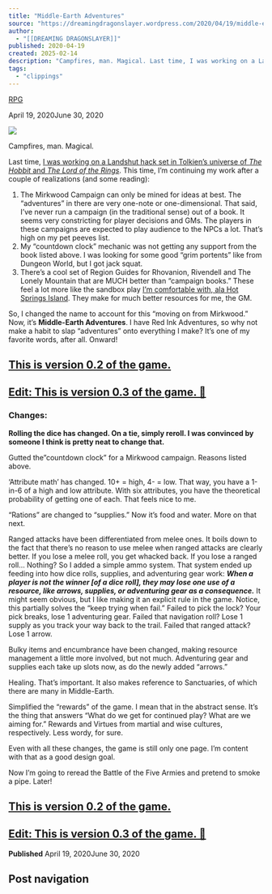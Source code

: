 ```yaml
---
title: "Middle-Earth Adventures"
source: "https://dreamingdragonslayer.wordpress.com/2020/04/19/middle-earth-adventures/"
author:
  - "[[DREAMING DRAGONSLAYER]]"
published: 2020-04-19
created: 2025-02-14
description: "Campfires, man. Magical. Last time, I was working on a Landshut hack set in Tolkien's universe of The Hobbit and The Lord of the Rings. This time, I'm continuing my work after a couple of realizations (and some reading): The Mirkwood Campaign can only be mined for ideas at best. The \"adventures\" in there are…"
tags:
  - "clippings"
---
```

[RPG](https://dreamingdragonslayer.wordpress.com/category/rpg/)

April 19, 2020June 30, 2020

![](https://dreamingdragonslayer.wordpress.com/wp-content/uploads/2020/04/a-shipwright-img-20190517-064435-245.jpg?w=700)

Campfires, man. Magical.

Last time, [I was working on a Landshut hack set in Tolkien’s universe of *The Hobbit* and *The Lord of the Rings*](https://dreamingdragonslayer.wordpress.com/2020/04/13/the-darkening-of-mirkwood-a-landshut-hack/). This time, I’m continuing my work after a couple of realizations (and some reading):

1. The Mirkwood Campaign can only be mined for ideas at best. The “adventures” in there are very one-note or one-dimensional. That said, I’ve never run a campaign (in the traditional sense) out of a book. It seems very constricting for player decisions and GMs. The players in these campaigns are expected to play audience to the NPCs a lot. That’s high on my pet peeves list.
2. My “countdown clock” mechanic was not getting any support from the book listed above. I was looking for some good “grim portents” like from Dungeon World, but I got jack squat.
3. There’s a cool set of Region Guides for Rhovanion, Rivendell and The Lonely Mountain that are MUCH better than “campaign books.” These feel a lot more like the sandbox play [I’m comfortable with, ala Hot Springs Island](https://dreamingdragonslayer.wordpress.com/2019/12/25/maze-rats-v5-3-hot-springs-island-hopping-edition/). They make for much better resources for me, the GM.

So, I changed the name to account for this “moving on from Mirkwood.” Now, it’s **Middle-Earth Adventures**. I have Red Ink Adventures, so why not make a habit to slap “adventures” onto everything I make? It’s one of my favorite words, after all. Onward!

## [This is version 0.2 of the game.](https://drive.google.com/open?id=1oEP9t4DKGA26V-MXPP4DF57AsHZ73Vrd)

## [Edit: This is version 0.3 of the game. 🙂](https://drive.google.com/file/d/1F28BRzVYNJ-XBI5ioPDl1YYW6LwFJoOl/view?usp=sharing)

### Changes:

**Rolling the dice has changed. On a tie, simply reroll. I was convinced by someone I think is pretty neat to change that.**

Gutted the”countdown clock” for a Mirkwood campaign. Reasons listed above.

‘Attribute math’ has changed. 10+ = high, 4- = low. That way, you have a 1-in-6 of a high and low attribute. With six attributes, you have the theoretical probability of getting one of each. That feels nice to me.

“Rations” are changed to “supplies.” Now it’s food and water. More on that next.

Ranged attacks have been differentiated from melee ones. It boils down to the fact that there’s no reason to use melee when ranged attacks are clearly better. If you lose a melee roll, you get whacked back. If you lose a ranged roll… Nothing? So I added a simple ammo system. That system ended up feeding into how dice rolls, supplies, and adventuring gear work: ***When a player is not the winner \[of a dice roll\], they may lose one use of a resource, like arrows, supplies, or adventuring gear as a consequence.*** It might seem obvious, but I like making it an explicit rule in the game. Notice, this partially solves the “keep trying when fail.” Failed to pick the lock? Your pick breaks, lose 1 adventuring gear. Failed that navigation roll? Lose 1 supply as you track your way back to the trail. Failed that ranged attack? Lose 1 arrow.

Bulky items and encumbrance have been changed, making resource management a little more involved, but not much. Adventuring gear and supplies each take up slots now, as do the newly added “arrows.”

Healing. That’s important. It also makes reference to Sanctuaries, of which there are many in Middle-Earth.

Simplified the “rewards” of the game. I mean that in the abstract sense. It’s the thing that answers “What do we get for continued play? What are we aiming for.” Rewards and Virtues from martial and wise cultures, respectively. Less wordy, for sure.

Even with all these changes, the game is still only one page. I’m content with that as a good design goal.

Now I’m going to reread the Battle of the Five Armies and pretend to smoke a pipe. Later!

## [This is version 0.2 of the game.](https://drive.google.com/open?id=1oEP9t4DKGA26V-MXPP4DF57AsHZ73Vrd)

## [Edit: This is version 0.3 of the game. 🙂](https://drive.google.com/file/d/1F28BRzVYNJ-XBI5ioPDl1YYW6LwFJoOl/view?usp=sharing)

**Published** April 19, 2020June 30, 2020

## Post navigation